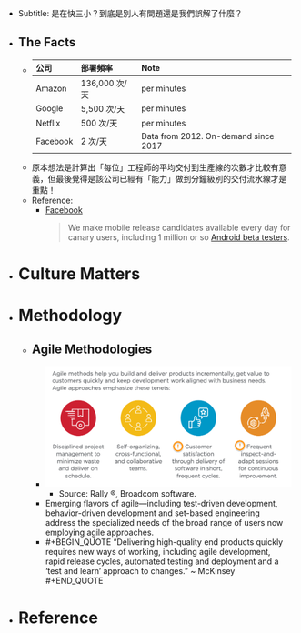 - Subtitle: 是在快三小？到底是別人有問題還是我們誤解了什麼？
- ## The Facts
	- |公司|部署頻率|Note|
	  |--|--|--|
	  |Amazon|136,000 次/天|per minutes|
	  |Google|5,500 次/天|per minutes|
	  |Netflix|500 次/天|per minutes|
	  |Facebook|2 次/天|Data from 2012. On-demand since 2017|
	- 原本想法是計算出「每位」工程師的平均交付到生產線的次數才比較有意義，但最後覺得是該公司已經有「能力」做到分鐘級別的交付流水線才是重點！
	- Reference:
	  * [Facebook](https://engineering.fb.com/2017/08/31/web/rapid-release-at-massive-scale/)
	    > We make mobile release candidates available every day for canary users, including 1 million or so [Android beta testers](https://play.google.com/apps/testing/com.facebook.katana).
- # Culture Matters
- # Methodology
	- ## Agile Methodologies
		- ![image.png](../assets/image_1683518520302_0.png)
			- Source: Rally ®, Broadcom software.
		- Emerging flavors of agile—including test-driven development, behavior-driven development and set-based engineering address the specialized needs of the broad range of users now employing agile approaches.
		- #+BEGIN_QUOTE
		  “Delivering high-quality end products quickly requires new ways of working, including agile development, rapid release cycles, automated testing and deployment and a ‘test and learn’ approach to changes.”  ~ McKinsey
		  #+END_QUOTE
- # Reference